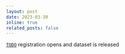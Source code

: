 ```yaml
---
layout: post
date: 2023-03-30
inline: true
related_posts: false
---
```


[`TODO`](https://google.com/) registration opens and dataset is released
